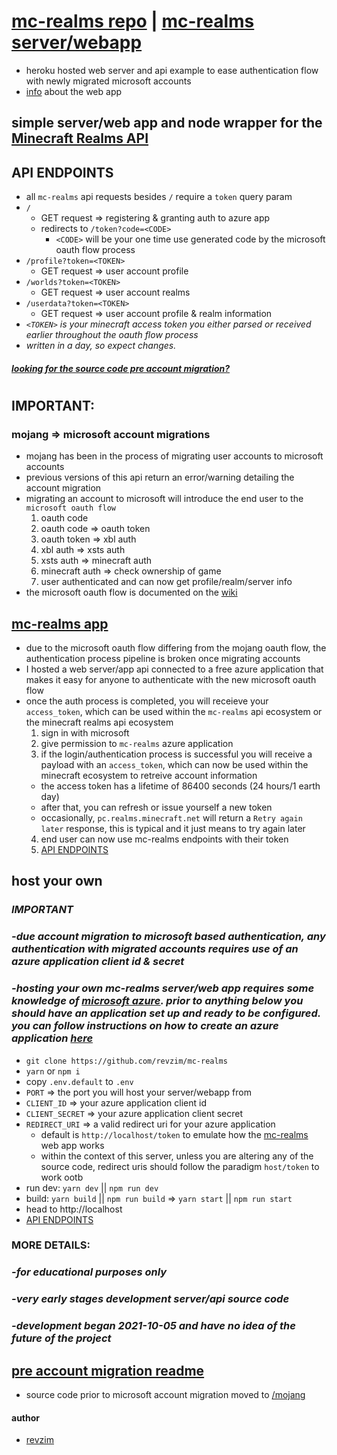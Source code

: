 # [mc-realms repo][1] | [mc-realms server/webapp][3]
- heroku hosted web server and api example to ease authentication flow with newly migrated microsoft accounts
- [info][8] about the web app

## simple server/web app and node wrapper for the [Minecraft Realms API][2]

## API ENDPOINTS
- all `mc-realms` api requests besides `/` require a `token` query param
- `/`
  - GET request => registering & granting auth to azure app
  - redirects to `/token?code=<CODE>`
    - `<CODE>` will be your one time use generated code by the microsoft oauth flow process
- `/profile?token=<TOKEN>`
  - GET request => user account profile
- `/worlds?token=<TOKEN>`
  - GET request => user account realms
- `/userdata?token=<TOKEN>`
  - GET request => user account profile & realm information 
- *`<TOKEN>` is your minecraft access token you either parsed or received earlier throughout the oauth flow process*
- *written in a day, so expect changes.*

#### *[looking for the source code pre account migration?][10]*

#
## IMPORTANT:
### mojang => microsoft account migrations
- mojang has been in the process of migrating user accounts to microsoft accounts
- previous versions of this api return an error/warning detailing the account migration
- migrating an account to microsoft will introduce the end user to the `microsoft oauth flow`
  1. oauth code
  2. oauth code => oauth token
  3. oauth token => xbl auth
  4. xbl auth => xsts auth
  5. xsts auth => minecraft auth
  6. minecraft auth => check ownership of game
  7. user authenticated and can now get profile/realm/server info
- the microsoft oauth flow is documented on the [wiki][4]

## [mc-realms app][3]
- due to the microsoft oauth flow differing from the mojang oauth flow, the authentication process pipeline is broken once migrating accounts
- I hosted a web server/app api connected to a free azure application that makes it easy for anyone to authenticate with the new microsoft oauth flow
- once the auth process is completed, you will receieve your `access_token`, which can be used within the `mc-realms` api ecosystem or the minecraft realms api ecosystem
  1. sign in with microsoft
  2. give permission to `mc-realms` azure application
  3. if the login/authentication process is successful you will receive a payload with an `access_token`, which can now be used within the minecraft ecosystem to retreive account information
    - the access token has a lifetime of 86400 seconds (24 hours/1 earth day)
    - after that, you can refresh or issue yourself a new token
    - occasionally, `pc.realms.minecraft.net` will return a `Retry again later` response, this is typical and it just means to try again later
  4. end user can now use mc-realms endpoints with their token
  5. [API ENDPOINTS][9]

## host your own
### *IMPORTANT*
### *-due account migration to microsoft based authentication, any authentication with migrated accounts requires use of an azure application client id & secret*
### *-hosting your own mc-realms server/web app requires some knowledge of [microsoft azure][5]. prior to anything below you should have an application set up and ready to be configured. you can follow instructions on how to create an azure application [here][6]*
- `git clone https://github.com/revzim/mc-realms`
- `yarn` or `npm i`
- copy `.env.default` to `.env`
- `PORT` => the port you will host your server/webapp from
- `CLIENT_ID` => your azure application client id
- `CLIENT_SECRET` => your azure application client secret
- `REDIRECT_URI` => a valid redirect uri for your azure application
  - default is `http://localhost/token` to emulate how the [mc-realms][3] web app works
  - within the context of this server, unless you are altering any of the source code, redirect uris should follow the paradigm `host/token` to work ootb
- run dev: `yarn dev` || `npm run dev`
- build: `yarn build` || `npm run build` => `yarn start` || `npm run start`
- head to http://localhost
- [API ENDPOINTS][9]


### MORE DETAILS:
### *-for educational purposes only*
### *-very early stages development server/api source code*
### *-development began 2021-10-05 and have no idea of the future of the project*


## [pre account migration readme][7]
- source code prior to microsoft account migration moved to [/mojang][10]


<!-- LINKS -->
[0]: https://github.com/revzim
[1]: https://github.com/revzim/mc-realms
[2]: https://pc.realms.minecraft.net/
[3]: https://mcrealms.herokuapp.com/
[4]: https://wiki.vg/Microsoft_Authentication_Scheme
[5]: https://azure.microsoft.com/en-us/
[6]: https://docs.microsoft.com/en-us/azure/active-directory/develop/quickstart-register-app
[7]: ./README_PREMIGRATE.md
[8]: #mc-realms-app
[9]: #api-endpoints
[10]: ./mojang/


#### author
* [revzim][0]
